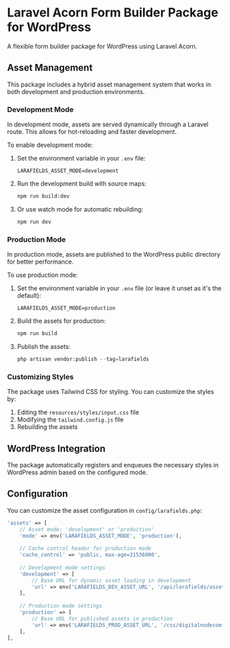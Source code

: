 # Laravel Acorn Form Builder Package for WordPress

A flexible form builder package for WordPress using Laravel Acorn.

## Asset Management

This package includes a hybrid asset management system that works in both development and production environments.

### Development Mode

In development mode, assets are served dynamically through a Laravel route. This allows for hot-reloading and faster development.

To enable development mode:

1. Set the environment variable in your `.env` file:
   ```
   LARAFIELDS_ASSET_MODE=development
   ```

2. Run the development build with source maps:
   ```bash
   npm run build:dev
   ```

3. Or use watch mode for automatic rebuilding:
   ```bash
   npm run dev
   ```

### Production Mode

In production mode, assets are published to the WordPress public directory for better performance.

To use production mode:

1. Set the environment variable in your `.env` file (or leave it unset as it's the default):
   ```
   LARAFIELDS_ASSET_MODE=production
   ```

2. Build the assets for production:
   ```bash
   npm run build
   ```

3. Publish the assets:
   ```php
   php artisan vendor:publish --tag=larafields
   ```

### Customizing Styles

The package uses Tailwind CSS for styling. You can customize the styles by:

1. Editing the `resources/styles/input.css` file
2. Modifying the `tailwind.config.js` file
3. Rebuilding the assets

## WordPress Integration

The package automatically registers and enqueues the necessary styles in WordPress admin based on the configured mode.

## Configuration

You can customize the asset configuration in `config/larafields.php`:

```php
'assets' => [
    // Asset mode: 'development' or 'production'
    'mode' => env('LARAFIELDS_ASSET_MODE', 'production'),
    
    // Cache control header for production mode
    'cache_control' => 'public, max-age=31536000',
    
    // Development mode settings
    'development' => [
        // Base URL for dynamic asset loading in development
        'url' => env('LARAFIELDS_DEV_ASSET_URL', '/api/larafields/assets'),
    ],
    
    // Production mode settings
    'production' => [
        // Base URL for published assets in production
        'url' => env('LARAFIELDS_PROD_ASSET_URL', '/css/digitalnodecom'),
    ],
],
```
